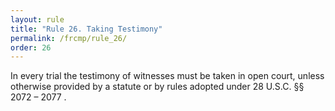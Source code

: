 ```yaml
---
layout: rule
title: "Rule 26. Taking Testimony"
permalink: /frcmp/rule_26/
order: 26
---
```


In every trial the testimony of witnesses must be taken in open court, unless otherwise provided by a statute or by rules adopted under 28 U.S.C. §§ 2072 – 2077 .